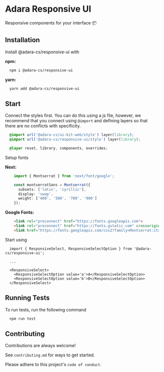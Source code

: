 # Adara Responsive UI

Responsive components for your interface 📦

## Installation

Install @adara-cs/responsive-ui with

**npm:**

```bash
  npm i @adara-cs/responsive-ui
```

**yarn:**

```bash
  yarn add @adara-cs/responsive-ui
```

## Start

Connect the styles first. You can do this using a js file, however, we recommend that you connect using ``@import`` and defining layers so that there are no conflicts with specificity.

```css
  @import url('@adara-cs/ui-kit-web/style') layer(library);
  @import url('@adara-cs/responsive-ui/style') layer(library);

  @layer reset, library, components, overrides;
```

Setup fonts

**Next:**

```typescript jsx
    import { Montserrat } from 'next/font/google';

    const montserratSans = Montserrat({
      subsets: ['latin', 'cyrillic'],
      display: 'swap',
      weight: ['400', '500', '700', '900']
    });
```

**Google Fonts:**

```html
    <link rel="preconnect" href="https://fonts.googleapis.com">
    <link rel="preconnect" href="https://fonts.gstatic.com" crossorigin>
    <link href="https://fonts.googleapis.com/css2?family=Montserrat:ital,wght@0,100..900;1,100..900&display=swap" rel="stylesheet">
```

Start using

```tsx
  import { ResponsiveSelect, ResponsiveSelectOption } from '@adara-cs/responsive-ui';

  ...

  <ResponsiveSelect>
    <ResponsiveSelectOption value='a'>A</ResponsiveSelectOption>
    <ResponsiveSelectOption value='b'>B</ResponsiveSelectOption>
  </ResponsiveSelect>
```


## Running Tests

To run tests, run the following command

```bash
  npm run test
```


## Contributing

Contributions are always welcome!

See `contributing.md` for ways to get started.

Please adhere to this project's `code of conduct`.

